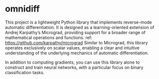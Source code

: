 # omnidiff
This project is a lightweight Python library that implements reverse-mode automatic differentiation. It is designed as a learning-oriented extension of Andrej Karpathy’s Micrograd, providing support for a broader range of mathematical operations and functions.
ref: https://github.com/karpathy/micrograd
Similar to Micrograd, this library operates exclusively on scalar values, enabling a clear and intuitive understanding of the underlying mechanics of automatic differentiation.

In addition to computing gradients, you can use this library alone to construct and train neural networks, with a particular focus on binary classification tasks.
